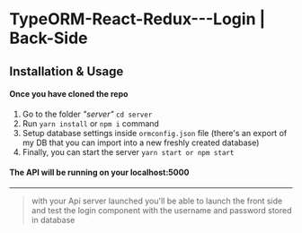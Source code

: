 # TypeORM-React-Redux---Login | Back-Side

## Installation & Usage

#### Once you have cloned the repo

1. Go to the folder _"server"_ `cd server`
2. Run `yarn install` or `npm i` command
3. Setup database settings inside `ormconfig.json` file (there's an export of my DB that you can import into a new freshly created database)
4. Finally, you can start the server `yarn start or npm start`

#### The API will be running on your localhost:5000

---

> with your Api server launched you'll be able to launch the front side and test the login component with the username and password stored in database

